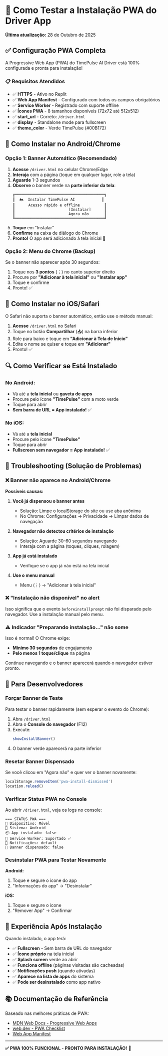 # 📱 Como Testar a Instalação PWA do Driver App

**Última atualização:** 28 de Outubro de 2025

## ✅ Configuração PWA Completa

A Progressive Web App (PWA) do TimePulse AI Driver está 100% configurada e pronta para instalação!

### 📋 Requisitos Atendidos

- ✅ **HTTPS** - Ativo no Replit
- ✅ **Web App Manifest** - Configurado com todos os campos obrigatórios
- ✅ **Service Worker** - Registrado com suporte offline
- ✅ **Ícones PWA** - 8 tamanhos disponíveis (72x72 até 512x512)
- ✅ **start_url** - Correto: `/driver.html`
- ✅ **display** - Standalone mode para fullscreen
- ✅ **theme_color** - Verde TimePulse (#00B172)

## 📲 Como Instalar no Android/Chrome

### Opção 1: Banner Automático (Recomendado)

1. **Acesse** `/driver.html` no celular Chrome/Edge
2. **Interaja** com a página (toque em qualquer lugar, role a tela)
3. **Aguarde** 1-3 segundos
4. **Observe** o banner verde na **parte inferior da tela**:
   ```
   ╔════════════════════════════════════════╗
   ║  🏍️  Instalar TimePulse AI            ║
   ║      Acesso rápido e offline           ║
   ║                        [Instalar]      ║
   ║                        Agora não       ║
   ╚════════════════════════════════════════╝
   ```
5. **Toque** em "Instalar"
6. **Confirme** na caixa de diálogo do Chrome
7. **Pronto!** O app será adicionado à tela inicial 🎉

### Opção 2: Menu do Chrome (Backup)

Se o banner não aparecer após 30 segundos:

1. Toque nos **3 pontos** (⋮) no canto superior direito
2. Procure por **"Adicionar à tela inicial"** ou **"Instalar app"**
3. Toque e confirme
4. Pronto! ✅

## 🍎 Como Instalar no iOS/Safari

O Safari não suporta o banner automático, então use o método manual:

1. **Acesse** `/driver.html` no Safari
2. Toque no botão **Compartilhar** (📤) na barra inferior
3. Role para baixo e toque em **"Adicionar à Tela de Início"**
4. Edite o nome se quiser e toque em **"Adicionar"**
5. Pronto! ✅

## 🔍 Como Verificar se Está Instalado

### No Android:
- Vá até a **tela inicial** ou **gaveta de apps**
- Procure pelo ícone **"TimePulse"** com a moto verde
- Toque para abrir
- **Sem barra de URL = App instalado!** ✅

### No iOS:
- Vá até a **tela inicial**
- Procure pelo ícone **"TimePulse"** 
- Toque para abrir
- **Fullscreen sem navegador = App instalado!** ✅

## 🐛 Troubleshooting (Solução de Problemas)

### ❌ Banner não aparece no Android/Chrome

**Possíveis causas:**

1. **Você já dispensou o banner antes**
   - Solução: Limpe o localStorage do site ou use aba anônima
   - No Chrome: Configurações → Privacidade → Limpar dados de navegação

2. **Navegador não detectou critérios de instalação**
   - Solução: Aguarde 30-60 segundos navegando
   - Interaja com a página (toques, cliques, rolagem)

3. **App já está instalado**
   - Verifique se o app já não está na tela inicial

4. **Use o menu manual**
   - Menu (⋮) → "Adicionar à tela inicial"

### ❌ "Instalação não disponível" no alert

Isso significa que o evento `beforeinstallprompt` não foi disparado pelo navegador. Use a instalação manual pelo menu.

### ⚠️ Indicador "Preparando instalação..." não some

Isso é normal! O Chrome exige:
- **Mínimo 30 segundos** de engajamento
- **Pelo menos 1 toque/clique** na página

Continue navegando e o banner aparecerá quando o navegador estiver pronto.

## 🔧 Para Desenvolvedores

### Forçar Banner de Teste

Para testar o banner rapidamente (sem esperar o evento do Chrome):

1. Abra `/driver.html`
2. Abra o **Console do navegador** (F12)
3. Execute:
   ```javascript
   showInstallBanner()
   ```
4. O banner verde aparecerá na parte inferior

### Resetar Banner Dispensado

Se você clicou em "Agora não" e quer ver o banner novamente:

```javascript
localStorage.removeItem('pwa-install-dismissed')
location.reload()
```

### Verificar Status PWA no Console

Ao abrir `/driver.html`, veja os logs no console:

```
=== STATUS PWA ===
📱 Dispositivo: Móvel
📱 Sistema: Android
📦 App instalado: false
🔧 Service Worker: Suportado ✅
🔔 Notificações: default
🎯 Banner dispensado: false
```

### Desinstalar PWA para Testar Novamente

**Android:**
1. Toque e segure o ícone do app
2. "Informações do app" → "Desinstalar"

**iOS:**
1. Toque e segure o ícone
2. "Remover App" → Confirmar

## 📱 Experiência Após Instalação

Quando instalado, o app terá:

- ✅ **Fullscreen** - Sem barra de URL do navegador
- ✅ **Ícone próprio** na tela inicial
- ✅ **Splash screen** verde ao abrir
- ✅ **Funciona offline** (páginas visitadas são cacheadas)
- ✅ **Notificações push** (quando ativadas)
- ✅ **Aparece na lista de apps** do sistema
- ✅ **Pode ser desinstalado** como app nativo

## 📚 Documentação de Referência

Baseado nas melhores práticas de PWA:
- [MDN Web Docs - Progressive Web Apps](https://developer.mozilla.org/en-US/docs/Web/Progressive_web_apps)
- [web.dev - PWA Checklist](https://web.dev/articles/pwa-checklist)
- [Web App Manifest](https://developer.mozilla.org/en-US/docs/Web/Progressive_web_apps/Manifest)

---

**✅ PWA 100% FUNCIONAL - PRONTO PARA INSTALAÇÃO!** 🚀
